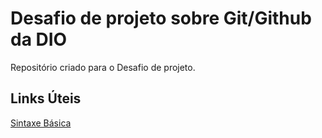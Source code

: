 # Desafio de projeto sobre Git/Github da DIO
Repositório criado para o Desafio de projeto.

## Links Úteis
[Sintaxe Básica](https://docs.pipz.com/central-de-ajuda/learning-center/guia-basico-de-markdown#open)
